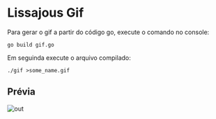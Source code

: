 # Lissajous Gif

Para gerar o gif a partir do código go, execute o comando no console:

```
go build gif.go
```

Em seguinda execute o arquivo compilado:

```
./gif >some_name.gif
```

## Prévia
![out](https://user-images.githubusercontent.com/28576055/90707049-0ddb2600-e26d-11ea-8895-1d1a223e367d.gif)